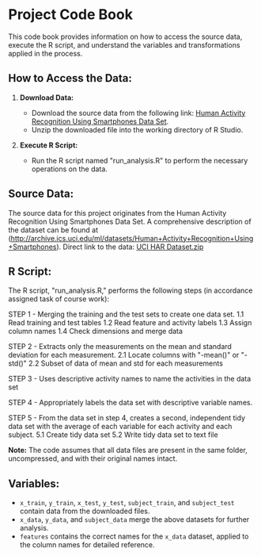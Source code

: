 # Project Code Book

This code book provides information on how to access the source data, execute the R script, and understand the variables and transformations applied in the process.

## How to Access the Data:

1. **Download Data:**
   - Download the source data from the following link: [Human Activity Recognition Using Smartphones Data Set](http://archive.ics.uci.edu/ml/datasets/Human+Activity+Recognition+Using+Smartphones).
   - Unzip the downloaded file into the working directory of R Studio.

2. **Execute R Script:**
   - Run the R script named "run_analysis.R" to perform the necessary operations on the data.

## Source Data:

The source data for this project originates from the Human Activity Recognition Using Smartphones Data Set. 
A comprehensive description of the dataset can be found at (http://archive.ics.uci.edu/ml/datasets/Human+Activity+Recognition+Using+Smartphones).
Direct link to the data: [UCI HAR Dataset.zip](https://d396qusza40orc.cloudfront.net/getdata%2Fprojectfiles%2FUCI%20HAR%20Dataset.zip)

## R Script:
The R script, "run_analysis.R," performs the following steps (in accordance assigned task of course work):

STEP 1 - Merging the training and the test sets to create one data set. 
1.1 Read training and test tables 
1.2 Read feature and activity labels 
1.3 Assign column names 
1.4 Check dimensions and merge data

STEP 2 - Extracts only the measurements on the mean and standard deviation for each measurement. 
2.1 Locate columns with "-mean()" or "-std()" 
2.2 Subset of data of mean and std for each measurements

STEP 3 - Uses descriptive activity names to name the activities in the data set

STEP 4 - Appropriately labels the data set with descriptive variable names.

STEP 5 - From the data set in step 4, creates a second, independent tidy data set with the average of each variable for each activity and each subject. 
5.1 Create tidy data set 
5.2 Write tidy data set to text file

**Note:** The code assumes that all data files are present in the same folder, uncompressed, and with their original names intact.

## Variables:
- `x_train`, `y_train`, `x_test`, `y_test`, `subject_train`, and `subject_test` contain data from the downloaded files.
- `x_data`, `y_data`, and `subject_data` merge the above datasets for further analysis.
- `features` contains the correct names for the `x_data` dataset, applied to the column names for detailed reference.
